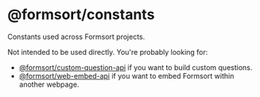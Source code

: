# @formsort/constants

Constants used across Formsort projects.

Not intended to be used directly. You're probably looking for:

- [@formsort/custom-question-api](../custom-question-api) if you want to build custom questions.
- [@formsort/web-embed-api](../web-embed-api) if you want to embed Formsort within another webpage.
